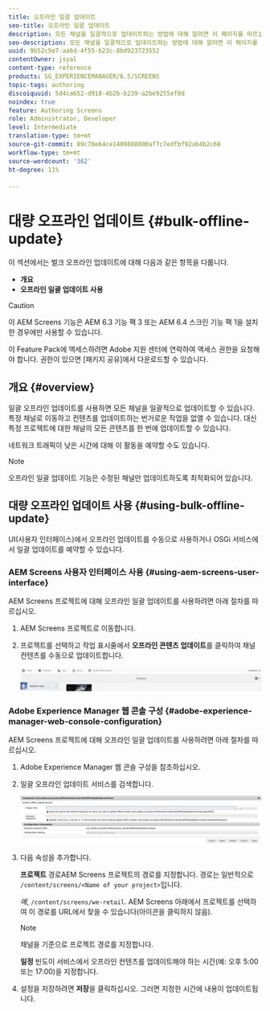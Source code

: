 ```yaml
---
title: 오프라인 일괄 업데이트
seo-title: 오프라인 일괄 업데이트
description: 모든 채널을 일괄적으로 업데이트하는 방법에 대해 알려면 이 페이지를 따르십시오.
seo-description: 모든 채널을 일괄적으로 업데이트하는 방법에 대해 알려면 이 페이지를 따르십시오.
uuid: 9b52c5e7-aa6d-4f55-b23c-8bd923723552
contentOwner: jsyal
content-type: reference
products: SG_EXPERIENCEMANAGER/6.5/SCREENS
topic-tags: authoring
discoiquuid: 5d4ca652-d918-4b2b-b239-a2be9255ef0d
noindex: true
feature: Authoring Screens
role: Administrator, Developer
level: Intermediate
translation-type: tm+mt
source-git-commit: 89c70e64ce1409888800af7c7edfbf92ab4b2c68
workflow-type: tm+mt
source-wordcount: '362'
ht-degree: 11%

---
```



# 대량 오프라인 업데이트 {#bulk-offline-update}

이 섹션에서는 벌크 오프라인 업데이트에 대해 다음과 같은 항목을 다룹니다.

* **개요**
* **오프라인 일괄 업데이트 사용**

>[!CAUTION]
>
>이 AEM Screens 기능은 AEM 6.3 기능 팩 3 또는 AEM 6.4 스크린 기능 팩 1을 설치한 경우에만 사용할 수 있습니다.
>
>이 Feature Pack에 액세스하려면 Adobe 지원 센터에 연락하여 액세스 권한을 요청해야 합니다. 권한이 있으면 [패키지 공유]에서 다운로드할 수 있습니다.

## 개요 {#overview}

일괄 오프라인 업데이트를 사용하면 모든 채널을 일괄적으로 업데이트할 수 있습니다. 특정 채널로 이동하고 컨텐츠를 업데이트하는 번거로운 작업을 없앨 수 있습니다. 대신 특정 프로젝트에 대한 채널의 모든 콘텐츠를 한 번에 업데이트할 수 있습니다.

네트워크 트래픽이 낮은 시간에 대해 이 활동을 예약할 수도 있습니다.

>[!NOTE]
>
>오프라인 일괄 업데이트 기능은 수정된 채널만 업데이트하도록 최적화되어 있습니다.

## 대량 오프라인 업데이트 사용 {#using-bulk-offline-update}

UI(사용자 인터페이스)에서 오프라인 업데이트를 수동으로 사용하거나 OSGi 서비스에서 일괄 업데이트를 예약할 수 있습니다.

### AEM Screens 사용자 인터페이스 사용 {#using-aem-screens-user-interface}

AEM Screens 프로젝트에 대해 오프라인 일괄 업데이트를 사용하려면 아래 절차를 따르십시오.

1. AEM Screens 프로젝트로 이동합니다.
1. 프로젝트를 선택하고 작업 표시줄에서 **오프라인 콘텐츠 업데이트**&#x200B;를 클릭하여 채널 컨텐츠를 수동으로 업데이트합니다.

   ![screen_shot_2018-04-24at122256pm](assets/screen_shot_2018-04-24at122256pm.png)

### Adobe Experience Manager 웹 콘솔 구성 {#adobe-experience-manager-web-console-configuration}

AEM Screens 프로젝트에 대해 오프라인 일괄 업데이트를 사용하려면 아래 절차를 따르십시오.

1. Adobe Experience Manager 웹 콘솔 구성을 참조하십시오.
1. 일괄 오프라인 업데이트 서비스를 검색합니다.

   ![screen_shot_2018-04-24at121428pm](assets/screen_shot_2018-04-24at121428pm.png)

1. 다음 속성을 추가합니다.

   **프로젝트** 경로AEM Screens 프로젝트의 경로를 지정합니다. 경로는 일반적으로 `/content/screens/<Name of your project>`입니다.

   *예*, `/content/screens/we-retail`. AEM Screens 아래에서 프로젝트를 선택하여 이 경로를 URL에서 찾을 수 있습니다(아이콘을 클릭하지 않음).

   >[!NOTE]
   >
   >채널을 기준으로 프로젝트 경로를 지정합니다.

   **일정** 빈도이 서비스에서 오프라인 컨텐츠를 업데이트해야 하는 시간(예: 오후 5:00 또는 17:00)을 지정합니다.

1. 설정을 저장하려면 **저장**&#x200B;을 클릭하십시오. 그러면 지정한 시간에 내용이 업데이트됩니다.

